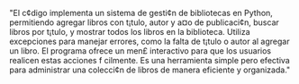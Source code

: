 "El c¢digo implementa un sistema de gesti¢n de bibliotecas en Python, permitiendo agregar libros con t¡tulo, autor y a¤o de publicaci¢n, buscar libros por t¡tulo, y mostrar todos los libros en la biblioteca. Utiliza excepciones para manejar errores, como la falta de t¡tulo o autor al agregar un libro. El programa ofrece un men£ interactivo para que los usuarios realicen estas acciones f cilmente. Es una herramienta simple pero efectiva para administrar una colecci¢n de libros de manera eficiente y organizada." 
